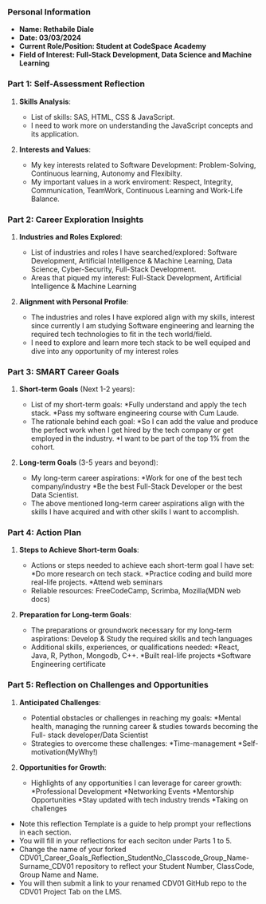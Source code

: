 
### Personal Information

- **Name: Rethabile Diale**
- **Date: 03/03/2024**
- **Current Role/Position: Student at CodeSpace Academy**
- **Field of Interest: Full-Stack Development, Data Science and Machine Learning**

### Part 1: Self-Assessment Reflection

1. **Skills Analysis**:
    
    - List of skills: SAS, HTML, CSS & JavaScript.
    - I need to work more on understanding the JavaScript concepts and its application.
2. **Interests and Values**:
    
    - My key interests related to Software Development: Problem-Solving, Continuous learning, Autonomy and Flexibilty.
    - My important values in a work enviroment: Respect, Integrity, Communication, TeamWork, Continuous Learning and Work-Life Balance. 

### Part 2: Career Exploration Insights

1. **Industries and Roles Explored**:
    
    - List of industries and roles I have searched/explored: Software Development, Artificial Intelligence & Machine Learning, Data Science, 
                                                             Cyber-Security, Full-Stack Development.
    - Areas that piqued my interest: Full-Stack Development, Artificial Intelligence & Machine Learning
2. **Alignment with Personal Profile**:
    
    - The industries and roles I have explored align with my skills, interest since currently I am studying Software engineering and learning the 
      required tech technologies to fit in the tech world/field.
    - I need to explore and learn more tech stack to be well equiped and dive into any opportunity of my interest roles

### Part 3: SMART Career Goals

1. **Short-term Goals** (Next 1-2 years):
    
    - List of my short-term goals: *Fully understand and apply the tech stack.
                                   *Pass my software engineering course with Cum Laude.
    - The rationale behind each goal: *So I can add the value and produce the perfect work when I get hired by the tech company or get employed in 
                                       the industry.
                                      *I want to be part of the top 1% from the cohort.
2. **Long-term Goals** (3-5 years and beyond):
    
    - My long-term career aspirations: *Work for one of the best tech company/industry
                                       *Be the best Full-Stack Developer or the best Data Scientist.
    - The above mentioned long-term career aspirations align with the skills I have acquired and with other skills I want to accomplish. 

### Part 4: Action Plan

1. **Steps to Achieve Short-term Goals**:
    
    - Actions or steps needed to achieve each short-term goal I have set: *Do more research on tech stack.
                                                                          *Practice coding and build more real-life projects.
                                                                          *Attend web seminars  
    - Reliable resources: FreeCodeCamp, Scrimba, Mozilla(MDN web docs)
2. **Preparation for Long-term Goals**:
    
    - The preparations or groundwork necessary for my long-term aspirations: Develop & Study the required skills and tech languages
    - Additional skills, experiences, or qualifications needed: *React, Java, R, Python, Mongodb, C++.
                                                                *Built real-life projects
                                                                *Software Engineering certificate

### Part 5: Reflection on Challenges and Opportunities

1. **Anticipated Challenges**:
    
    - Potential obstacles or challenges in reaching my goals: *Mental health, managing the running career & studies towards becoming the Full- 
                                                               stack developer/Data Scientist
    - Strategies to overcome these challenges: *Time-management
                                               *Self-motivation(MyWhy!)
2. **Opportunities for Growth**:
    
    - Highlights of any opportunities I can leverage for career growth: *Professional Development
                                                                        *Networking Events
                                                                        *Mentorship Opportunities
                                                                        *Stay updated with tech industry trends
                                                                        *Taking on challenges
- Note this reflection Template is a guide to help prompt your reflections in each section.
- You will fill in your reflections for each seciton under Parts 1 to 5.
- Change the name of your forked CDV01_Career_Goals_Reflection_StudentNo_Classcode_Group_Name-Surname_CDV01 repository to reflect your Student Number, ClassCode, Group Name and Name.
- You will then submit a link to your renamed CDV01 GitHub repo to the CDV01 Project Tab on the LMS.


